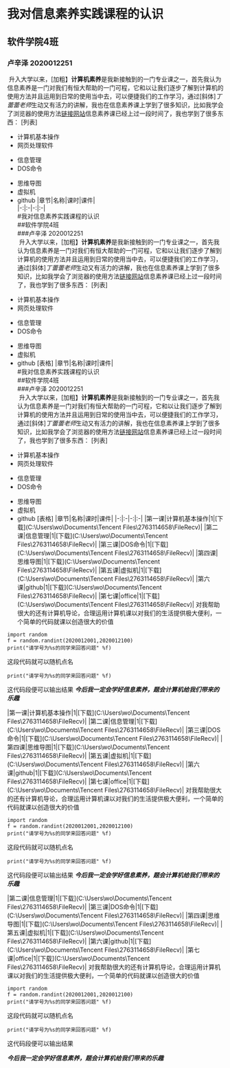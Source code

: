 # 我对信息素养实践课程的认识   
## 软件学院4班  
### 卢辛泽 2020012251  
&nbsp;升入大学以来，[加粗】**计算机素养**是我新接触到的一门专业课之一，首先我认为信息素养是一门对我们有恒大帮助的一门可程，它和以让我们逐步了解到计算机的使用方法并且运用到日常的使用当中去，可以便捷我们的工作学习，通过[斜体]*丁蕾蕾老师*生动又有活力的讲解，我也在信息素养课上学到了很多知识，比如我学会了浏览器的使用方法[链接网站](https://home.firefoxchina.cn/)信息素养课已经上过一段时间了，我也学到了很多东西：
[列表]  
- 计算机基本操作
- 网页处理软件
+ 信息管理
+ DOS命令
* 思维导图
* 虚拟机
* github
|章节|名称|课时|课件|  
|-:|:-|-:|:-|  
#我对信息素养实践课程的认识   
##软件学院4班  
###卢辛泽 2020012251  
&nbsp;升入大学以来，[加粗】**计算机素养**是我新接触到的一门专业课之一，首先我认为信息素养是一门对我们有恒大帮助的一门可程，它和以让我们逐步了解到计算机的使用方法并且运用到日常的使用当中去，可以便捷我们的工作学习，通过[斜体]*丁蕾蕾老师*生动又有活力的讲解，我也在信息素养课上学到了很多知识，比如我学会了浏览器的使用方法[链接网站](https://home.firefoxchina.cn/)信息素养课已经上过一段时间了，我也学到了很多东西：
[列表]  
- 计算机基本操作
- 网页处理软件
+ 信息管理
+ DOS命令
* 思维导图
* 虚拟机
* github
[表格]
|章节|名称|课时|课件|  
#我对信息素养实践课程的认识   
##软件学院4班  
###卢辛泽 2020012251  
&nbsp;升入大学以来，[加粗】**计算机素养**是我新接触到的一门专业课之一，首先我认为信息素养是一门对我们有恒大帮助的一门可程，它和以让我们逐步了解到计算机的使用方法并且运用到日常的使用当中去，可以便捷我们的工作学习，通过[斜体]*丁蕾蕾老师*生动又有活力的讲解，我也在信息素养课上学到了很多知识，比如我学会了浏览器的使用方法[链接网站](https://home.firefoxchina.cn/)信息素养课已经上过一段时间了，我也学到了很多东西：
[列表]  
- 计算机基本操作
- 网页处理软件
+ 信息管理
+ DOS命令
* 思维导图
* 虚拟机
* github
[表格]
|章节|名称|课时|课件|
|-:|:-|-:|:-|
|第一课|计算机基本操作|1|[下载](C:\Users\wo\Documents\Tencent Files\2763114658\FileRecv)|
|第二课|信息管理|1|[下载](C:\Users\wo\Documents\Tencent Files\2763114658\FileRecv)|
|第三课|DOS命令|1|[下载](C:\Users\wo\Documents\Tencent Files\2763114658\FileRecv)|
|第四课|思维导图|1|[下载](C:\Users\wo\Documents\Tencent Files\2763114658\FileRecv)|
|第五课|虚拟机|1|[下载](C:\Users\wo\Documents\Tencent Files\2763114658\FileRecv)|
|第六课|github|1|[下载](C:\Users\wo\Documents\Tencent Files\2763114658\FileRecv)|
|第七课|office|1|[下载](C:\Users\wo\Documents\Tencent Files\2763114658\FileRecv)|
对我帮助很大的还有计算机导论，合理运用计算机课以对我们的生活提供极大便利，一个简单的代码就课以创造很大的价值
```
import random
f = random.randint(2020012001,2020012100)
print("请学号为%s的同学来回答问题" %f)
```
这段代码就可以随机点名
```
print("请学号为%s的同学来回答问题" %f)
```
这代码段便可以输出结果
***今后我一定会学好信息素养，题会计算机给我们带来的乐趣***




|第一课|计算机基本操作|1|[下载](C:\Users\wo\Documents\Tencent Files\2763114658\FileRecv)|
|第二课|信息管理|1|[下载](C:\Users\wo\Documents\Tencent Files\2763114658\FileRecv)|
|第三课|DOS命令|1|[下载](C:\Users\wo\Documents\Tencent Files\2763114658\FileRecv)|
|第四课|思维导图|1|[下载](C:\Users\wo\Documents\Tencent Files\2763114658\FileRecv)|
|第五课|虚拟机|1|[下载](C:\Users\wo\Documents\Tencent Files\2763114658\FileRecv)|
|第六课|github|1|[下载](C:\Users\wo\Documents\Tencent Files\2763114658\FileRecv)|
|第七课|office|1|[下载](C:\Users\wo\Documents\Tencent Files\2763114658\FileRecv)|
对我帮助很大的还有计算机导论，合理运用计算机课以对我们的生活提供极大便利，一个简单的代码就课以创造很大的价值
```
import random
f = random.randint(2020012001,2020012100)
print("请学号为%s的同学来回答问题" %f)
```
这段代码就可以随机点名
```
print("请学号为%s的同学来回答问题" %f)
```
这代码段便可以输出结果
***今后我一定会学好信息素养，题会计算机给我们带来的乐趣***




|第二课|信息管理|1|[下载](C:\Users\wo\Documents\Tencent Files\2763114658\FileRecv)|
|第三课|DOS命令|1|[下载](C:\Users\wo\Documents\Tencent Files\2763114658\FileRecv)|
|第四课|思维导图|1|[下载](C:\Users\wo\Documents\Tencent Files\2763114658\FileRecv)|
|第五课|虚拟机|1|[下载](C:\Users\wo\Documents\Tencent Files\2763114658\FileRecv)|
|第六课|github|1|[下载](C:\Users\wo\Documents\Tencent Files\2763114658\FileRecv)|
|第七课|office|1|[下载](C:\Users\wo\Documents\Tencent Files\2763114658\FileRecv)|
对我帮助很大的还有计算机导论，合理运用计算机课以对我们的生活提供极大便利，一个简单的代码就课以创造很大的价值
```
import random
f = random.randint(2020012001,2020012100)
print("请学号为%s的同学来回答问题" %f)
```
这段代码就可以随机点名
```
print("请学号为%s的同学来回答问题" %f)
```
这代码段便可以输出结果

***今后我一定会学好信息素养，题会计算机给我们带来的乐趣***



